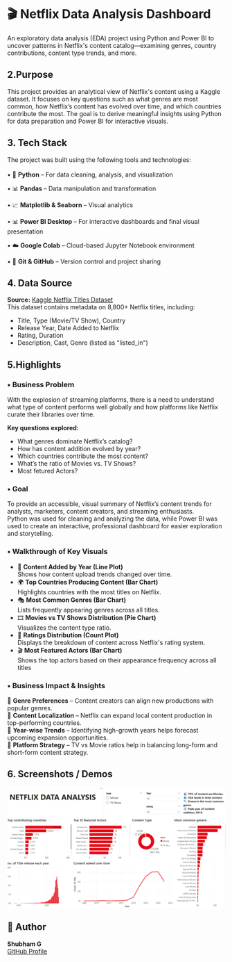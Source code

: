 # 🎬 Netflix Data Analysis Dashboard

An exploratory data analysis (EDA) project using Python and Power BI to uncover patterns in Netflix's content catalog—examining genres, country contributions, content type trends, and more.


## 2.Purpose  
This project provides an analytical view of Netflix's content using a Kaggle dataset. It focuses on key questions such as what genres are most common, how Netflix’s content has evolved over time, and which countries contribute the most. The goal is to derive meaningful insights using Python for data preparation and Power BI for interactive visuals.


## 3. Tech Stack  
The project was built using the following tools and technologies:<br>  
• 🐍 **Python** – For data cleaning, analysis, and visualization

• 📊 **Pandas** – Data manipulation and transformation 

• 📈 **Matplotlib & Seaborn** – Visual analytics

• 📊 **Power BI Desktop** – For interactive dashboards and final visual presentation

• ☁️ **Google Colab** – Cloud-based Jupyter Notebook environment

• 🐙 **Git & GitHub** – Version control and project sharing  


## 4. Data Source  
**Source:** [Kaggle Netflix Titles Dataset](https://www.kaggle.com/datasets/shivamb/netflix-shows)  
This dataset contains metadata on 8,800+ Netflix titles, including:  
- Title, Type (Movie/TV Show), Country  
- Release Year, Date Added to Netflix  
- Rating, Duration  
- Description, Cast, Genre (listed as "listed_in")


## 5.Highlights  

### • Business Problem  
With the explosion of streaming platforms, there is a need to understand what type of content performs well globally and how platforms like Netflix curate their libraries over time.

**Key questions explored:**  
- What genres dominate Netflix’s catalog?  
- How has content addition evolved by year?  
- Which countries contribute the most content?  
- What’s the ratio of Movies vs. TV Shows?
- Most fetured Actors?


### • Goal
To provide an accessible, visual summary of Netflix’s content trends for analysts, marketers, content creators, and streaming enthusiasts.  
Python was used for cleaning and analyzing the data, while Power BI was used to create an interactive, professional dashboard for easier exploration and storytelling.

### • Walkthrough of Key Visuals  
- 📅 **Content Added by Year (Line Plot)**  
  Shows how content upload trends changed over time.  
- 🌍 **Top Countries Producing Content (Bar Chart)**  
  Highlights countries with the most titles on Netflix.  
- 🎭 **Most Common Genres (Bar Chart)**  
  Lists frequently appearing genres across all titles.  
- 🎞️ **Movies vs TV Shows Distribution (Pie Chart)**  
  Visualizes the content type ratio.  
- 📌 **Ratings Distribution (Count Plot)**  
  Displays the breakdown of content across Netflix's rating system.
- 🎬 **Most Featured Actors (Bar Chart)**  
  Shows the top actors based on their appearance frequency across all titles

### • Business Impact & Insights  
📍 **Genre Preferences** – Content creators can align new productions with popular genres.  
📍 **Content Localization** – Netflix can expand local content production in top-performing countries.  
📍 **Year-wise Trends** – Identifying high-growth years helps forecast upcoming expansion opportunities.  
📍 **Platform Strategy** – TV vs Movie ratios help in balancing long-form and short-form content strategy.


## 6. Screenshots / Demos   
![Netflix EDA Screenshot](https://github.com/shubhamg124/Netflix-data-analysis/blob/main/Snapshot%20of%20Netflix%20data%20analysis.png )
## 📌 Author  
**Shubham G**  
[GitHub Profile](https://github.com/your-github-url)
